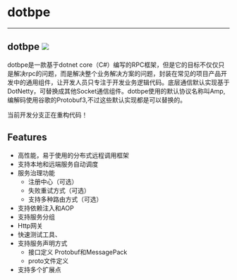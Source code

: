 # dotbpe

---


dotbpe ![](https://travis-ci.org/xuanye/dotbpe.svg?branch=master)
-------------
dotbpe是一款基于dotnet core（C#）编写的RPC框架，但是它的目标不仅仅只是解决rpc的问题，而是解决整个业务解决方案的问题，封装在常见的项目产品开发中的通用组件，让开发人员只专注于开发业务逻辑代码。底层通信默认实现基于DotNetty，可替换成其他Socket通信组件。dotbpe使用的默认协议名称叫Amp,编解码使用谷歌的Protobuf3,不过这些默认实现都是可以替换的。


当前开发分支正在重构代码！

## Features

- 高性能，易于使用的分布式远程调用框架
- 支持本地和远端服务自动调度
- 服务治理功能
    - 注册中心（可选）
    - 失败重试方式（可选）
    - 支持多种路由方式（可选）
- 支持依赖注入和AOP
- 支持服务分组
- Http网关
- 快速测试工具、
- 支持服务声明方式
    - 接口定义 Protobuf和MessagePack
    - proto文件定义
-  支持多个扩展点
